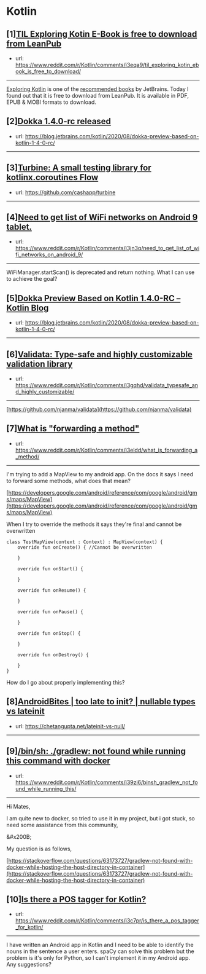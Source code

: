 # Kotlin
## [1][TIL Exploring Kotin E-Book is free to download from LeanPub](https://www.reddit.com/r/Kotlin/comments/i3eqa9/til_exploring_kotin_ebook_is_free_to_download/)
- url: https://www.reddit.com/r/Kotlin/comments/i3eqa9/til_exploring_kotin_ebook_is_free_to_download/
---
[Exploring Kotlin](https://leanpub.com/exploring-kotlin) is one of the [recommended books](https://kotlinlang.org/docs/books.html) by JetBrains. Today I found out that it is free to download from LeanPub. It is available in PDF, EPUB &amp; MOBI formats to download. 
## [2][Dokka 1.4.0-rc released](https://www.reddit.com/r/Kotlin/comments/i3i4if/dokka_140rc_released/)
- url: https://blog.jetbrains.com/kotlin/2020/08/dokka-preview-based-on-kotlin-1-4-0-rc/
---

## [3][Turbine: A small testing library for kotlinx.coroutines Flow](https://www.reddit.com/r/Kotlin/comments/i34bvg/turbine_a_small_testing_library_for/)
- url: https://github.com/cashapp/turbine
---

## [4][Need to get list of WiFi networks on Android 9 tablet.](https://www.reddit.com/r/Kotlin/comments/i3jn3q/need_to_get_list_of_wifi_networks_on_android_9/)
- url: https://www.reddit.com/r/Kotlin/comments/i3jn3q/need_to_get_list_of_wifi_networks_on_android_9/
---
WiFiManager.startScan() is deprecated and return nothing. What I can use to achieve the goal?
## [5][Dokka Preview Based on Kotlin 1.4.0-RC – Kotlin Blog](https://www.reddit.com/r/Kotlin/comments/i3jal6/dokka_preview_based_on_kotlin_140rc_kotlin_blog/)
- url: https://blog.jetbrains.com/kotlin/2020/08/dokka-preview-based-on-kotlin-1-4-0-rc/
---

## [6][Validata: Type-safe and highly customizable validation library](https://www.reddit.com/r/Kotlin/comments/i3gqhd/validata_typesafe_and_highly_customizable/)
- url: https://www.reddit.com/r/Kotlin/comments/i3gqhd/validata_typesafe_and_highly_customizable/
---
[https://github.com/njanma/validata](https://github.com/njanma/validata)
## [7][What is "forwarding a method"](https://www.reddit.com/r/Kotlin/comments/i3eldd/what_is_forwarding_a_method/)
- url: https://www.reddit.com/r/Kotlin/comments/i3eldd/what_is_forwarding_a_method/
---
I'm trying to add a MapView to my android app. On the docs it says I need to forward some methods, what does that mean?

 [https://developers.google.com/android/reference/com/google/android/gms/maps/MapView](https://developers.google.com/android/reference/com/google/android/gms/maps/MapView) 

When I try to override the methods it says they're final and cannot be overwritten

    class TestMapView(context : Context) : MapView(context) {
        override fun onCreate() { //Cannot be overwritten
    
        }
    
        override fun onStart() {
    
        }
    
        override fun onResume() {
    
        }
    
        override fun onPause() {
    
        }
    
        override fun onStop() {
    
        }
    
        override fun onDestroy() {
    
        }
    }

How do I go about properly implementing this?
## [8][AndroidBites | too late to init? | nullable types vs lateinit](https://www.reddit.com/r/Kotlin/comments/i3bidt/androidbites_too_late_to_init_nullable_types_vs/)
- url: https://chetangupta.net/lateinit-vs-null/
---

## [9][/bin/sh: ./gradlew: not found while running this command with docker](https://www.reddit.com/r/Kotlin/comments/i39zi6/binsh_gradlew_not_found_while_running_this/)
- url: https://www.reddit.com/r/Kotlin/comments/i39zi6/binsh_gradlew_not_found_while_running_this/
---
Hi Mates,

I am quite new to docker, so tried to use it in my project, but i got stuck, so need some assistance from this community,  

&amp;#x200B;

My question is as follows,

 [https://stackoverflow.com/questions/63173727/gradlew-not-found-with-docker-while-hosting-the-host-directory-in-container](https://stackoverflow.com/questions/63173727/gradlew-not-found-with-docker-while-hosting-the-host-directory-in-container)
## [10][Is there a POS tagger for Kotlin?](https://www.reddit.com/r/Kotlin/comments/i3c7pr/is_there_a_pos_tagger_for_kotlin/)
- url: https://www.reddit.com/r/Kotlin/comments/i3c7pr/is_there_a_pos_tagger_for_kotlin/
---
I have written an Android app in Kotlin and I need to be able to identify the nouns in the sentence a user enters. spaCy can solve this problem but the problem is it's only for Python, so I can't implement it in my Android app. Any suggestions?
